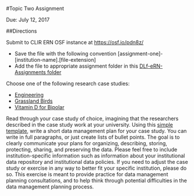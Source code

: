 #Topic Two Assignment

Due: July 12, 2017

##Directions

Submit to CLIR ERN OSF instance at <https://osf.io/pdn8z/>
  * Save the file with the following convention [assignment-one]-[institution-name].[file-extension]
  * Add the file to appropriate assignment folder in this [DLf-eRN-Assignments folder](https://drive.google.com/folderview?id=0B00qDiMLT3XddXBOWWRZM1RISkk&usp=sharing)

Choose one of the following research case studies:
  * [Engineering](https://docs.google.com/document/d/1mmcSoh_BtKo9yC5POPd7r4uJ9FEyBfhGwEEirxXJWDE/edit?usp=sharing) 
  * [Grassland Birds](https://docs.google.com/document/d/1jL5L26AsPnAXRzHnaEpS6ugp349bHgf359v9Qnin5_s/edit?usp=sharing)
  * [Vitamin D for Bipolar](https://docs.google.com/document/d/1KEXPDEDE6698lEkW7MYZxtqUqM14z9XTYKaG2U2lslY/edit?usp=sharing)

Read through your case study of choice, imagining that the researchers described in the case study work at your university.  Using this [simple template](https://docs.google.com/document/d/1XnMr-hMPfiET9hCRhzV-DSBsaLdgeNEOnqKVTQHYQ98/edit?usp=sharing), write a short data management plan for your case study. You can write in full paragraphs, or just create lists of bullet points. The goal is to clearly communicate your plans for organizing, describing, storing, protecting, sharing, and preserving the data. Please feel free to include institution-specific information such as information about your institutional data repository and institutional data policies. If you need to adjust the case study or exercise in any way to better fit your specific institution, please do so. This exercise is meant to provide practice for data management planning consultations, and to help think through potential difficulties in the data management planning process.
